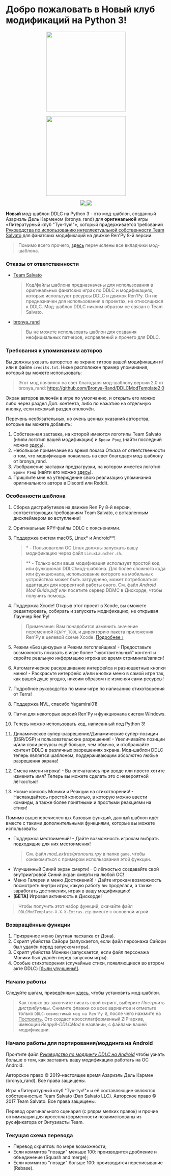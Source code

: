 # Добро пожаловать в Новый клуб модификаций на Python 3!

<p align="center">
  <img src="./game/mod_assets/DDLCModTemplateLogo.png" width=250px/>
</p>

<p align="center">
  <img src=".github/IMAGES/Logos/SmallBronyaLogo.png" width=250px/>
</p>

<p align="center">
   <a href="https://ko-fi.com/K3K22K8SU">
      <img src="https://www.ko-fi.com/img/githubbutton_sm.svg">
   </a>
   <a href="https://github.com/Bronya-Rand/DDLCModTemplate2.0/releases/latest">
      <img src=".github/IMAGES/download.png">
   </a>
</p>

**Новый** мод-шаблон DDLC на Python 3 - это мод-шаблон, созданный Азариэль Дель Карменом (bronya_rand) для **оригинальной** игры «Литературный клуб "Тук-тук!"», который придерживается требований [Руководства по использованию интеллектуальной собственности Team Salvato](http://teamsalvato.com/ip-guidelines/) для фанатских модификаций на движке Ren'Py 8-й версии.

> Помимо всего прочего, [здесь](./CREDITS.md) перечислены все вкладчики мод-шаблона.

### Отказы от ответственности
   - <u>Team Salvato</u>
      > Код/файлы шаблона предназначены для использования в оригинальных фанатских играх по DDLC и модификациях, которые используют ресурсы DDLC и движок Ren'Py. Он не предназначен для использования в проектах, не относящихся к DDLC. Мод-шаблон DDLC никоим образом не связан с Team Salvato.
   - <u>bronya_rand</u>
      > Вы не можете использовать шаблон для создания неофициальных патчеров, исправлений и прочего для DDLC.

### Требования к упоминаниям авторов
Вы должны указать авторство на экране титров вашей модификации и/или в файле `credits.txt`. Ниже расположен пример упоминания, который вы можете использовать:
   > Этот мод появился на свет благодаря мод-шаблону версии 2.0 от bronya_rand: https://github.com/Bronya-Rand/DDLCModTemplate2.0

Экран авторов включён в игре по умолчанию, и открыть его можно либо через раздел Доп. контента, либо по нажатию на отдельную кнопку, если искомый раздел отключён.

Перечень необязательных, но очень ценных указаний авторства, которые вы можете добавить:
   1. Собственная заставка, на которой имеются логотипы Team Salvato (и/или логотип вашей модификации) и `Брони Рэнд` (найти последний можно [здесь](.github/IMAGES/Logos/)).
   2. Небольшое примечание во время показа Отказа от ответственности о том, что модификация появилась на свет благодаря мод-шаблону от bronya_rand.
   3. Изображение заставки предзагрузки, на котором имеется логотип `Брони Рэнд` (найти его можно [здесь](.github/IMAGES/Logos/)).
   4. Пришлите мне на утверждение свою реализацию упоминания оригинального автора в Discord или Reddit.

### Особенности шаблона
1. Сборка дистрибутивов на движке Ren'Py 8-й версии, соответствующих требованиям Team Salvato, с вставленным дисклеймером во вступлении!
2. Оригинальные RPY-файлы DDLC с пояснениями.
3. Поддержка систем macOS, Linux\* и Android\*\*!
   > \* - Пользователи ОС Linux должны запускать вашу модификацию через файл `LinuxLauncher.sh`.

   > \*\* - Только если ваша модификация использует простой код или функционал DDLC/мод-шаблона. Для более сложного кода или функционала, использование которого на мобильных устройствах может быть затруднено, может потребоваться адаптация для корректной работы оного. См. файл *Android Mod Guide.pdf* или посетите сервер DDMC в Дискорде, чтобы получить помощь.
4. Поддержка Xcode! Открыв этот проект в Xcode, вы сможете редактировать, собирать и запускать модификацию, не открывая Лаунчер Ren'Py!
    > Примечание: Вам понадобится изменить значение переменной `RENPY_TOOL` и директорию пакета приложения Ren'Py в целевой схеме Xcode. [Подробнее &rsaquo;](XCODE.md)
5. Режим «Без цензуры» и Режим летсплейщика! - Предоставьте возможность показать в игре более "чувствительный" контент и скройте реальную информацию игрока во время стриминга/записи!
6. Автоматическое раскрашивание интерфейса и разноцветные кнопки меню! - Раскрасьте интерфейс и/или кнопки меню в самой игре так, как вашей душе угодно, никоим образом не изменяя сами ресурсы!
7. Подробное руководство по мини-игре по написанию стихотворения от Terra!
8. Поддержка NVL, спасибо Yagamirai01!
9. Патчи для некоторых версий Ren'Py и функционала систем Windows.
10. Теперь можно использовать код, написанный под Python 3!
11. Динамическое супер-разрешение/Динамические супер-позиции (DSR/DSP) и пользовательские разрешения! - Увеличивайте позиции и/или свои ресурсы ещё больше, чем обычно, и отображайте контент DDLC в различных разрешениях экрана. Мод-шаблон DDLC теперь является шаблоном, поддерживающим абсолютно любые разрешения экрана!
12. Смена имени игрока! - Вы опечатались при вводе или просто хотите изменить имя? Теперь вы можете сделать это с невероятной лёгкостью!
13. Новые консоль Моники и Реакции на стихотворения! - Наслаждайтесь простой консолью, в которую можно ввести команды, а также более понятными и простыми реакциями на стихи!

Помимо вышеперечисленных базовых функций, данный шаблон идёт вместе с такими дополнительными функциями, которые вы можете использовать:
- Поддержка местоимений! - Дайте возможность игрокам выбрать подходящие для них местоимения!
    > См. файл *mod_extras/pronouns.rpy* в папке `game`, чтобы ознакомиться с примером использования этой функции.
- Улучшенный Синий экран смерти! - С лёгкостью создавайте свой внутриигровой Синий экран смерти на любой ОС!
- Меню Галереи и меню Достижений! - Дайте игрокам возможность посмотреть внутри игры, какую работу вы проделали, а также заработать достижения, играя в вашу модификацию!
- **[БЕТА]** Игровая активность в Дискорде!

> Чтобы получить этот набор функций, скачайте файл `DDLCModTemplate-X.X.X-Extras.zip` вместе с основной игрой.

### Возвращённые функции
1. Призрачное меню (жуткая пасхалка от Дэна).
2. Скрипт убийства Сайори (запускается, если файл персонажа Сайори был удалён перед запуском игры).
3. Скрипт убийства Моники (запускается, если файл персонажа Моники был удалён перед запуском игры).
4. Особые стихотворения (случайные стихи, появляющиеся во втором акте DDLC) <u>[были улучшены!]</u>.

### Начало работы
Следуйте шагам, приведённым [здесь](https://bronya-rand.github.io/information/guides/Installing-the-Mod-Template-Recent.html), чтобы установить мод-шаблон.
> Как только вы закончите писать свой скрипт, выберите *Построить дистрибутивы*. Снимите флажки со всех вариантов и отметьте только `DDLC-совместимый мод на Ren'Py 8`, после чего нажмите на <u>Построить</u>. Это создаст кроссплатформенный ZIP-архив, имеющий *Renpy8-DDLCMod* в названии, с файлами вашей модификации.

### Начало работы для портирования/моддинга на Android
Прочтите файл [*Руководство по моддингу DDLC на Android*](./Documentation/Android%20Mod%20Guide.pdf) чтобы узнать больше о том, как заставить вашу модификацию работать на ОС Android.

Авторское право © 2019-настоящее время Азариэль Дель Кармен (bronya_rand). Все права защищены.

Игра «Литературный клуб "Тук-тук!"» и её составляющие являются собственностью Team Salvato (Dan Salvato LLC). Авторское право © 2017 Team Salvato. Все права защищены.

Перевод оригинального сценария (с рядом мелких правок) и прочие оптимизации для кроссплатформенности позаимствованы из русификатора от Энтузиасты Team.

### Текущая схема перевода
- Перевод скриптов: по мере возможности;
- Если коммитов "позади" меньше 100: производится дробление и объединение (Squash and merge);
- Если коммитов "позади" больше 100: производится переписывание (Rebase).
